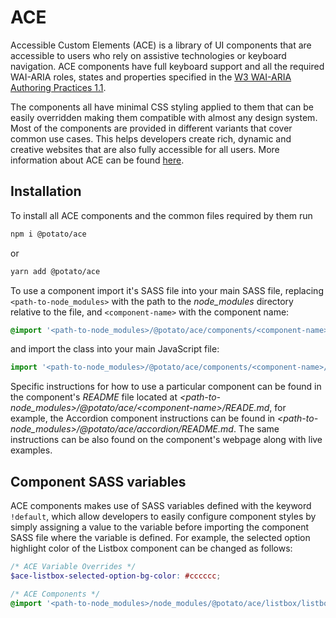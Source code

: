 # ACE

Accessible Custom Elements (ACE) is a library of UI components that are accessible to users who rely on assistive technologies or keyboard navigation. ACE components have full keyboard support and all the required WAI-ARIA roles, states and properties specified in the [W3 WAI-ARIA Authoring Practices 1.1](https://www.w3.org/TR/wai-aria-practices-1.1).

The components all have minimal CSS styling applied to them that can be easily overridden making them compatible with almost any design system. Most of the components are provided in different variants that cover common use cases. This helps developers create rich, dynamic and creative websites that are also fully accessible for all users. More information about ACE can be found [here](/about).

## Installation

To install all ACE components and the common files required by them run

```bash
npm i @potato/ace
```

or

```bash
yarn add @potato/ace
```

To use a component import it's SASS file into your main SASS file, replacing `<path-to-node_modules>` with the path to the *node_modules* directory relative to the file, and `<component-name>` with the component name:

```scss
@import '<path-to-node_modules>/@potato/ace/components/<component-name>/<component-name>';
```

and import the class into your main JavaScript file:

```js
import '<path-to-node_modules>/@potato/ace/components/<component-name>/<component-name>';
```

Specific instructions for how to use a particular component can be found in the component's *README* file located at *\<path-to-node_modules>/@potato/ace/\<component-name>/READE.md*, for example, the Accordion component instructions can be found in *\<path-to-node_modules>/@potato/ace/accordion/README.md*. The same instructions can be also found on the component's webpage along with live examples.

## Component SASS variables

ACE components makes use of SASS variables defined with the keyword `!default`, which allow developers to easily configure component styles by simply assigning a value to the variable before importing the component SASS file where the variable is defined. For example, the selected option highlight color of the Listbox component can be changed as follows: 

```scss
/* ACE Variable Overrides */
$ace-listbox-selected-option-bg-color: #cccccc;

/* ACE Components */
@import '<path-to-node_modules>/node_modules/@potato/ace/listbox/listbox';
```
